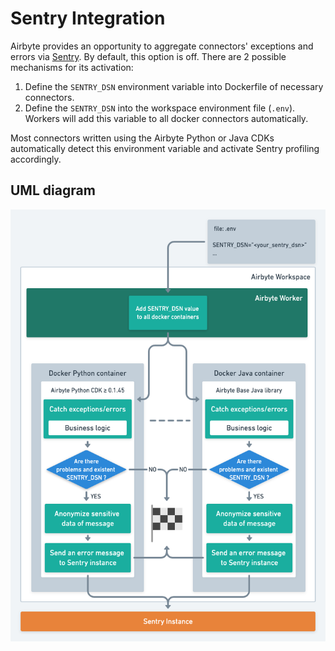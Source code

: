 # Sentry Integration

Airbyte provides an opportunity to aggregate connectors' exceptions and errors via [Sentry](https://https://sentry.io/).
By default, this option is off. There are 2 possible mechanisms for its activation:
1. Define the `SENTRY_DSN` environment variable into Dockerfile of necessary connectors.
2. Define the `SENTRY_DSN` into the workspace environment file (`.env`). Workers will add this variable to all docker connectors automatically.

Most connectors written using the Airbyte Python or Java CDKs automatically detect this environment variable and activate Sentry profiling accordingly. 

## UML diagram
![](../.gitbook/assets/sentry-flow-v1.png)

